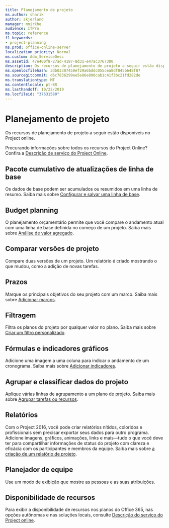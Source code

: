 ```yaml
---
title: Planejamento de projeto
ms.author: sharik
author: skjerland
manager: mnirkhe
audience: ITPro
ms.topic: reference
f1_keywords:
- project-planning
ms.prod: office-online-server
localization_priority: Normal
ms.custom: Adm_ServiceDesc
ms.assetid: 47e400f8-27ad-4187-8d31-e47ac3767300
description: Os recursos de planejamento de projeto a seguir estão disponíveis no Project online.
ms.openlocfilehash: 3db03307450ef29a6bddc055cea8df845b648f87
ms.sourcegitcommit: d6c7836299ee5e86e890cab1c41f3bc21fd282de
ms.translationtype: MT
ms.contentlocale: pt-BR
ms.lasthandoff: 10/22/2019
ms.locfileid: "37631580"
---
```

# <a name="project-planning"></a>Planejamento de projeto

Os recursos de planejamento de projeto a seguir estão disponíveis no Project online.
  
Procurando informações sobre todos os recursos do Project Online? Confira a [Descrição de serviço do Project Online](project-online-service-description.md).
  
## <a name="baseline-rollup"></a>Pacote cumulativo de atualizações de linha de base

Os dados de base podem ser acumulados ou resumidos em uma linha de resumo. Saiba mais sobre [Configurar e salvar uma linha de base](https://go.microsoft.com/fwlink/p/?LinkId=271346).
  
## <a name="budget-planning"></a>Budget planning

O planejamento orçamentário permite que você compare o andamento atual com uma linha de base definida no começo de um projeto. Saiba mais sobre [Análise de valor agregado](https://go.microsoft.com/fwlink/p/?LinkId=271336).
  
## <a name="compare-project-versions"></a>Comparar versões de projeto

Compare duas versões de um projeto. Um relatório é criado mostrando o que mudou, como a adição de novas tarefas.
  
## <a name="deadlines"></a>Prazos

Marque os principais objetivos do seu projeto com um marco. Saiba mais sobre [Adicionar marcos](https://go.microsoft.com/fwlink/p/?LinkId=271339).
  
## <a name="filtering"></a>Filtragem

Filtra os planos do projeto por qualquer valor no plano. Saiba mais sobre [Criar um filtro personalizado](https://go.microsoft.com/fwlink/p/?LinkId=271341).
  
## <a name="formulas-and-graphical-indicators"></a>Fórmulas e indicadores gráficos

Adicione uma imagem a uma coluna para indicar o andamento de um cronograma. Saiba mais sobre [Adicionar indicadores](https://go.microsoft.com/fwlink/p/?LinkId=271340).
  
## <a name="group-and-sort-project-data"></a>Agrupar e classificar dados do projeto

Aplique várias linhas de agrupamento a um plano de projeto. Saiba mais sobre [Agrupar tarefas ou recursos](https://go.microsoft.com/fwlink/p/?LinkId=271326).
  
## <a name="reports"></a>Relatórios

Com o Project 2016, você pode criar relatórios nítidos, coloridos e profissionais sem precisar exportar seus dados para outro programa. Adicione imagens, gráficos, animações, links e mais&mdash;tudo o que você deve ter para compartilhar informações de status do projeto com clareza e eficácia com os participantes e membros da equipe. Saiba mais sobre [a criação de um relatório de projeto](https://go.microsoft.com/fwlink/p/?LinkId=271349).
  
## <a name="team-planner"></a>Planejador de equipe

Use um modo de exibição que mostre as pessoas e as suas atribuições. 
  
## <a name="feature-availability"></a>Disponibilidade de recursos

Para exibir a disponibilidade de recursos nos planos do Office 365, nas opções autônomas e nas soluções locais, consulte [Descrição do serviço do Project online](project-online-service-description.md).
  
